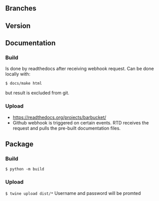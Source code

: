 ## Branches

## Version

## Documentation
### Build
Is done by readthedocs after receiving webhook request. Can be done locally with:

`$ docs/make html`

but result is excluded from git.

### Upload
* https://readthedocs.org/projects/barbucket/
* Github webhook is triggered on certain events. RTD receives the request and pulls the pre-built documentation files.

## Package
### Build
`$ python -m build`

### Upload
`$ twine upload dist/*`
Username and password will be promted